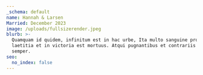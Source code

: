 ```yaml
---
_schema: default
name: Hannah & Larsen
Married: December 2023
image: /uploads/fullsizerender.jpeg
blurb: >-
  Quamquam id quidem, infinitum est in hac urbe, Ita multo sanguine profuso in
  laetitia et in victoria est mortuus. Atqui pugnantibus et contrariis studiis
  semper.
seo:
  no_index: false
---
```

